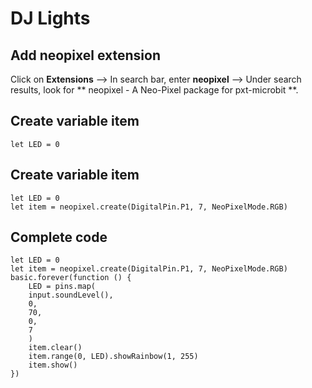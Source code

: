 # DJ Lights

## Add neopixel extension
Click on **Extensions** --> In search bar, enter **neopixel** --> 
Under search results, look for ** neopixel - A Neo-Pixel package for pxt-microbit **.
## Create variable item
```blocks
let LED = 0
```

## Create variable item
```blocks
let LED = 0
let item = neopixel.create(DigitalPin.P1, 7, NeoPixelMode.RGB)
```
## Complete code
```blocks
let LED = 0
let item = neopixel.create(DigitalPin.P1, 7, NeoPixelMode.RGB)
basic.forever(function () {
    LED = pins.map(
    input.soundLevel(),
    0,
    70,
    0,
    7
    )
    item.clear()
    item.range(0, LED).showRainbow(1, 255)
    item.show()
})
```